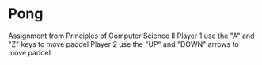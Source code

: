 # Pong
Assignment from Principles of Computer Science II
Player 1 use the "A" and "Z" keys to move paddel 
Player 2 use the "UP" and "DOWN" arrows to move paddel
